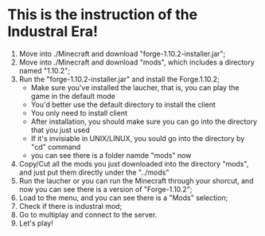 # This is the instruction of the Industral Era!

1. Move into ./Minecraft and download "forge-1.10.2-installer.jar";
2. Move into ./Minecraft and download "mods", which includes a directory named "1.10.2";
3. Run the "forge-1.10.2-installer.jar" and install the Forge.1.10.2;
	* Make sure you've installed the laucher, that is, you can play the game in the default mode
	* You'd better use the default directory to install the client
	* You only need to install client
	* After installation, you should make sure you can go into the directory that you just used
	* If it's invisiable in UNIX/LINUX, you sould go into the directory by "cd" command
	* you can see there is a folder namde "mods" now
4. Copy/Cut all the mods you just downloaded into the directory "mods", and just put them directly under the "../mods"
5. Run the laucher or you can run the Minecraft through your shorcut, and now you can see there is a version of "Forge-1.10.2";
6. Load to the menu, and you can see there is a "Mods" selection;
7. Check if there is industral mod;
8. Go to multiplay and connect to the server.
9. Let's play!


